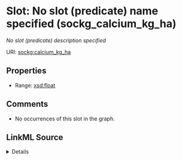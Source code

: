 

# Slot: No slot (predicate) name specified (sockg_calcium_kg_ha)


_No slot (predicate) description specified_







URI: [sockg:calcium_kg_ha](https://idir.uta.edu/sockg-ontology/docs/calcium_kg_ha)



<!-- no inheritance hierarchy -->








## Properties

* Range: [xsd:float](http://www.w3.org/2001/XMLSchema#float)





## Comments

* No occurrences of this slot in the graph.



## LinkML Source

<details>

```yaml
name: sockg_calcium_kg_ha
description: No slot (predicate) description specified
title: No slot (predicate) name specified
comments:
- No occurrences of this slot in the graph.
from_schema: soc-kg
rank: 1000
domain: sockg_WindErosionArea
slot_uri: sockg:calcium_kg_ha
alias: sockg_calcium_kg_ha
range: float

```
</details>